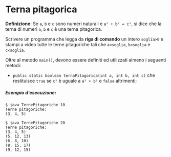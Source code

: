 # Terna pitagorica

**Definizione**: Se `a`, `b` e `c` sono numeri naturali e `a² + b² = c²`, si dice che la terna di numeri `a`, `b` e `c` è una terna pitagorica. 

Scrivere un programma che legga da **riga di comando** un intero `soglia>0` e stampi a video tutte le terne pitagoriche tali che `a<soglia`, `b<soglia` e `c<soglia`. 
 
Oltre al metodo `main()`, devono essere definiti ed utilizzati almeno i seguenti metodi:
* `public static boolean ternaPitagorica(int a, int b, int c)` che restituisce `true` se `c²` è uguale a `a² + b²` e `false` altrimenti;

##### Esempio d'esecuzione:
 
```text
$ java TernePitagoriche 10
Terne pitagoriche:
(3, 4, 5)

$ java TernePitagoriche 20
Terne pitagoriche:
(3, 4, 5)
(5, 12, 13)
(6, 8, 10)
(8, 15, 17)
(9, 12, 15)
```
